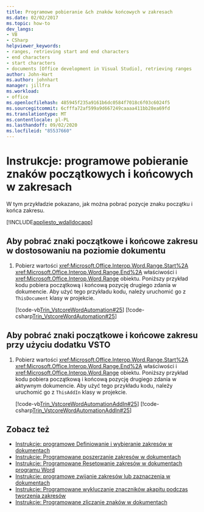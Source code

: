 ```yaml
---
title: Programowe pobieranie &ch znaków końcowych w zakresach
ms.date: 02/02/2017
ms.topic: how-to
dev_langs:
- VB
- CSharp
helpviewer_keywords:
- ranges, retrieving start and end characters
- end characters
- start characters
- documents [Office development in Visual Studio], retrieving ranges
author: John-Hart
ms.author: johnhart
manager: jillfra
ms.workload:
- office
ms.openlocfilehash: 485945f235a9161b6dc0584f7018c6f03c6024f5
ms.sourcegitcommit: 6cfffa72af599a9d667249caaaa411bb28ea69fd
ms.translationtype: MT
ms.contentlocale: pl-PL
ms.lasthandoff: 09/02/2020
ms.locfileid: "85537660"
---
```

# <a name="how-to-programmatically-retrieve-start-and-end-characters-in-ranges"></a>Instrukcje: programowe pobieranie znaków początkowych i końcowych w zakresach
  W tym przykładzie pokazano, jak można pobrać pozycje znaku początku i końca zakresu.

 [!INCLUDE[appliesto_wdalldocapp](../vsto/includes/appliesto-wdalldocapp-md.md)]

## <a name="to-retrieve-start-and-end-characters-of-a-range-in-a-document-level-customization"></a>Aby pobrać znaki początkowe i końcowe zakresu w dostosowaniu na poziomie dokumentu

1. Pobierz wartości <xref:Microsoft.Office.Interop.Word.Range.Start%2A> <xref:Microsoft.Office.Interop.Word.Range.End%2A> właściwości i <xref:Microsoft.Office.Interop.Word.Range> obiektu. Poniższy przykład kodu pobiera początkową i końcową pozycję drugiego zdania w dokumencie. Aby użyć tego przykładu kodu, należy uruchomić go z `ThisDocument` klasy w projekcie.

     [!code-vb[Trin_VstcoreWordAutomation#25](../vsto/codesnippet/VisualBasic/Trin_VstcoreWordAutomationVB/ThisDocument.vb#25)]
     [!code-csharp[Trin_VstcoreWordAutomation#25](../vsto/codesnippet/CSharp/Trin_VstcoreWordAutomationCS/ThisDocument.cs#25)]

## <a name="to-retrieve-start-and-end-characters-of-a-range-by-using-a-vsto-add-in"></a>Aby pobrać znaki początkowe i końcowe zakresu przy użyciu dodatku VSTO

1. Pobierz wartości <xref:Microsoft.Office.Interop.Word.Range.Start%2A> <xref:Microsoft.Office.Interop.Word.Range.End%2A> właściwości i <xref:Microsoft.Office.Interop.Word.Range> obiektu. Poniższy przykład kodu pobiera początkową i końcową pozycję drugiego zdania w aktywnym dokumencie. Aby użyć tego przykładu kodu, należy uruchomić go z `ThisAddIn` klasy w projekcie.

     [!code-vb[Trin_VstcoreWordAutomationAddIn#25](../vsto/codesnippet/VisualBasic/Trin_VstcoreWordAutomationAddIn/ThisAddIn.vb#25)]
     [!code-csharp[Trin_VstcoreWordAutomationAddIn#25](../vsto/codesnippet/CSharp/Trin_VstcoreWordAutomationAddIn/ThisAddIn.cs#25)]

## <a name="see-also"></a>Zobacz też
- [Instrukcje: programowe Definiowanie i wybieranie zakresów w dokumentach](../vsto/how-to-programmatically-define-and-select-ranges-in-documents.md)
- [Instrukcje: Programowane poszerzanie zakresów w dokumentach](../vsto/how-to-programmatically-extend-ranges-in-documents.md)
- [Instrukcje: Programowane Resetowanie zakresów w dokumentach programu Word](../vsto/how-to-programmatically-reset-ranges-in-word-documents.md)
- [Instrukcje: programowe zwijanie zakresów lub zaznaczenia w dokumentach](../vsto/how-to-programmatically-collapse-ranges-or-selections-in-documents.md)
- [Instrukcje: Programowane wykluczanie znaczników akapitu podczas tworzenia zakresów](../vsto/how-to-programmatically-exclude-paragraph-marks-when-creating-ranges.md)
- [Instrukcje: Programowane zliczanie znaków w dokumentach](../vsto/how-to-programmatically-count-characters-in-documents.md)
